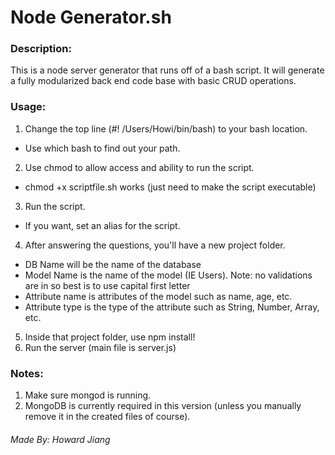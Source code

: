 Node Generator.sh
===============
### Description:
This is a node server generator that runs off of a bash script. It will generate a fully modularized back end code base with basic CRUD operations.

### Usage:
1. Change the top line (#! /Users/Howi/bin/bash) to your bash location.
 * Use which bash to find out your path.
2. Use chmod to allow access and ability to run the script.
 * chmod +x scriptfile.sh works (just need to make the script executable)
3. Run the script.
 * If you want, set an alias for the script.
4. After answering the questions, you'll have a new project folder.
 * DB Name will be the name of the database
 * Model Name is the name of the model (IE Users). Note: no validations are in so best is to use capital first letter
 * Attribute name is attributes of the model such as name, age, etc.
 * Attribute type is the type of the attribute such as String, Number, Array, etc.
5. Inside that project folder, use npm install!
6. Run the server (main file is server.js)

### Notes:
1. Make sure mongod is running.
2. MongoDB is currently required in this version (unless you manually remove it in the created files of course).

###### Made By: <i>Howard Jiang</i>